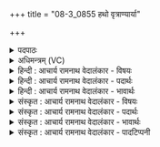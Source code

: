+++
title = "08-3_0855 हथो वृत्राण्यार्या"

+++
<details><summary>पदपाठः</summary>

ह꣣थः꣢। वृ꣣त्रा꣡णि꣢। आ꣡र्या꣢꣯। ह꣣थः꣢। दा꣡सा꣢꣯नि। स꣣त्पती। सत्। पतीइ꣡ति꣢। ह꣡थः꣢। वि꣡श्वा꣢꣯। अ꣡प꣢꣯। द्वि꣡षः꣢꣯। ८५५।
</details>

<details><summary>अधिमन्त्रम् (VC)</summary>

- इन्द्राग्नी
- भरद्वाजो बार्हस्पत्यः
- गायत्री
- षड्जः
</details>

<details><summary>हिन्दी : आचार्य रामनाथ वेदालंकार - विषयः</summary>

अगले मन्त्र में पुनः वही विषय है।
</details>

<details><summary>हिन्दी : आचार्य रामनाथ वेदालंकार - पदार्थः</summary>

पदार्थान्वयभाषाः -  हे (सत्पती) श्रेष्ठों के पालनकर्ता परमात्मा और जीवात्मा ! (आर्या) श्रेष्ठ तुम दोनों (वृत्राणि) पापों को (हथः) विनष्ट करते हो, (दासानि) क्षय करनेवाले काम, क्रोध आदियों को (हथः) विनष्ट करते हो और (विश्वाः) सब (द्विषः) द्वेष-वृत्तियों को (अप हथः) मार भगाते हो ॥३॥ यहाँ ‘हथो’ की तीन बार आवृत्ति में लाटानुप्रास है। पुनः-पुनः ‘हथः’ कहने से यह द्योतित होता है कि इसी प्रकार अन्य भी दुर्गुण, दुर्व्यसन, दुःख आदियों को तुम विनष्ट करते हो ॥३॥
</details>

<details><summary>हिन्दी : आचार्य रामनाथ वेदालंकार - भावार्थः</summary>

भावार्थभाषाः -  हमें चाहिए कि परमात्मा और जीवात्मा की सहायता से पाप आदियों को नष्ट करके द्वेषवृत्तियों को समाप्त करके आपस में सौहार्द से वर्तें ॥३॥ इस खण्ड में परमात्मा और यज्ञ, ब्रह्म और क्षत्र, जीवात्मा और प्राण, जीवात्मा के पुनर्जन्म, प्राणायाम, परमात्मा और जीवात्मा के सम्बन्ध आदि का वर्णन होने से इस खण्ड की पूर्व खण्ड के साथ सङ्गति है ॥ चतुर्थ अध्याय में द्वितीय खण्ड समाप्त ॥
</details>

<details><summary>संस्कृत : आचार्य रामनाथ वेदालंकार - विषयः</summary>

अथ पुनरपि तमेव विषयं प्राह।
</details>

<details><summary>संस्कृत : आचार्य रामनाथ वेदालंकार - पदार्थः</summary>

पदार्थान्वयभाषाः -  हे (सत्पती) सतां श्रेष्ठानां पालकौ परमात्मजीवात्मानौ ! (आर्या) आर्यौ श्रेष्ठौ युवाम् (वृत्राणि) पापानि (हथः) विनाशयथः, (दासानि) उपक्षपयितॄणि कामक्रोधादीनि (हथः) विनाशयथः, अपि च (विश्वाः) सर्वाः (द्विषः) द्वेषवृत्तीः (अप हथः) अप विनाशयथः ॥३॥२ अत्र ‘हथो’ इत्यस्य त्रिधाऽऽवृत्तौ लाटानुप्रासः। पुनः पुनः ‘हथः’ इति वचनादन्यान्यपि दुर्गुणदुर्व्यसनदुःखादीन्यपहथः इति द्योत्यते ॥३॥
</details>

<details><summary>संस्कृत : आचार्य रामनाथ वेदालंकार - भावार्थः</summary>

भावार्थभाषाः -  परमात्मजीवात्मनोः साहाय्येनास्माभिः पापादीनि निरस्य द्वेषवृत्तीः समाप्य परस्परं सौहार्देन वर्त्तितव्यम् ॥३॥ अस्मिन् खण्डे परमात्मयज्ञयोर्ब्रह्मक्षत्रयोर्जीवात्मप्राणयोर्जीवस्य पुनर्जन्मनः प्राणायामस्य परमात्मजीवात्मनोः सम्बन्धादेश्च वर्णनादेतत्खण्डस्य पूर्वखण्डेन सह संगतिरस्ति ॥
</details>

<details><summary>संस्कृत : आचार्य रामनाथ वेदालंकार - पादटिप्पनी</summary>

टिप्पणी:   १. ऋ० ६।६०।६। २. ऋग्भाष्ये दयानन्दर्षिर्मन्त्रमेतम् वायुविद्युद्विषये व्याख्यातवान्।
</details>